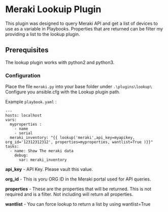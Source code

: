 # Meraki Lookuip Plugin

This plugin was designed to query Meraki API and get a list of devices to use as a variable in Playbooks.
Properties that are returned can be filter my providing a list to the lookup plugin.

## Prerequisites

The lookup plugin works with python2 and python3.


### Configuration
Place the file `meraki.py` into your base folder under `.\plugins\lookup\`
Configure you ansible.cfg with the Lookup plugin path.


Example `playbook.yaml` :

```(yaml)
---
hosts: localhost
vars:
  myproperties :
    - name
    - serial
  meraki_inventory: "{{ lookup('meraki',api_key=myapikey, org_id='12312312312', properties=myproperties, wantlist=True )}}"
tasks:
  - name: Show The meraki data
    debug:
      var: meraki_inventory
```
**api_key** - API Key. Please vault this value.

**org_id** - This is yoru ORG ID in the Meraki portal used for API queries.

**properties** - These are the properties that will be returned. This is not required and is a filter. Not including will return all properties.

**wantlist** - You can force lookup to return a list by using wantlist=True

